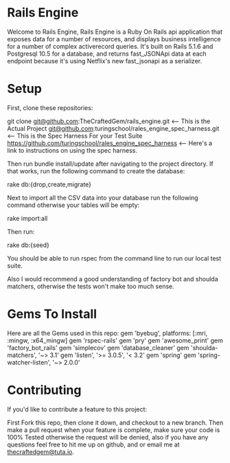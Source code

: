 # Rails Engine

Welcome to Rails Engine, Rails Engine is a Ruby On Rails api application that exposes data for a number of resources, and displays business intelligence for a number of complex activerecord queries. It's built on Rails 5.1.6 and Postgresql 10.5 for a database, and returns fast_JSONApi data at each endpoint because it's using Netflix's new fast_jsonapi as a serializer.  

# Setup 
First, clone these repositories:

git clone git@github.com:TheCraftedGem/rails_engine.git <-- This is the Actual Project
git@github.com:turingschool/rales_engine_spec_harness.git <-- This is the Spec Harness For your Test Suite
https://github.com/turingschool/rales_engine_spec_harness <-- Here's a link to instructions on using the spec harness. 

Then run bundle install/update after navigating to the project directory. If that works, run the following command to create the database: 

rake db:{drop,create,migrate}

Next to import all the CSV data into your database run the following command otherwise your tables will be empty:

rake import:all

Then run: 

rake db:{seed}

You should be able to run rspec from the command line to run our local test suite.

Also I would recommend a good understanding of factory bot and shoulda matchers, otherwise the tests won't make too much sense. 

# Gems To Install
Here are all the Gems used in this repo:
 gem 'byebug', platforms: [:mri, :mingw, :x64_mingw]
 gem 'rspec-rails' 
 gem 'pry'
 gem 'awesome_print'
 gem 'factory_bot_rails'
 gem 'simplecov'
 gem 'database_cleaner'
 gem 'shoulda-matchers', '~> 3.1'
 gem 'listen', '>= 3.0.5', '< 3.2'
 gem 'spring'
 gem 'spring-watcher-listen', '~> 2.0.0'
 
 # Contributing 
 
 If you'd like to contribute a feature to this project:
 
 First Fork this repo, then clone it down, and checkout to a new branch. Then make a pull request when your feature is complete, make sure your code is 100% Tested otherwise the request will be denied, also if you have any questions feel free to hit me up on github, and or email me at thecraftedgem@tuta.io.




